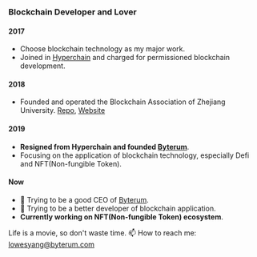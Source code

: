 ### Blockchain Developer and Lover

#### 2017

- Choose blockchain technology as my major work.
- Joined in [Hyperchain](https://hyperchain.cn) and charged for permissioned blockchain development.

#### 2018

- Founded and operated the Blockchain Association of Zhejiang University. [Repo](https://github.com/Blockchain-zju), [Website](https://docs.zjubca.org)

#### 2019

- **Resigned from Hyperchain and founded [Byterum](https://byterum.com)**.
- Focusing on the application of blockchain technology, especially Defi and NFT(Non-fungible Token).

#### Now

- :muscle: Trying to be a good CEO of [Byterum](https://byterum.com).
- :muscle: Trying to be a better developer of blockchain application.
- **Currently working on NFT(Non-fungible Token) ecosystem**.

Life is a movie, so don't waste time.
📫 How to reach me: lowesyang@byterum.com

